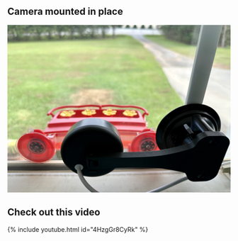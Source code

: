 ## Camera mounted in place
![](/assets/images/cameramount.jpeg)

## Check out this video
{% include youtube.html id="4HzgGr8CyRk" %}